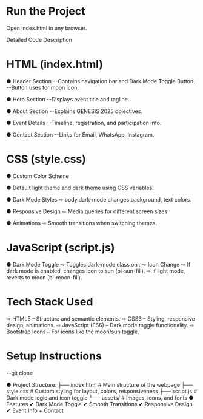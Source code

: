 # Run the Project
Open index.html in any browser.

Detailed Code Description
# HTML (index.html)
● Header Section
--Contains navigation bar and Dark Mode Toggle Button.
--Button uses <i class="bi bi-moon-fill"></i> for moon icon.

● Hero Section
--Displays event title and tagline.

● About Section
--Explains GENESIS 2025 objectives.

● Event Details
--Timeline, registration, and participation info.

● Contact Section
--Links for Email, WhatsApp, Instagram.

# CSS (style.css)

● Custom Color Scheme

● Default light theme and dark theme using CSS variables.

● Dark Mode Styles
⇨ body.dark-mode changes background, text colors.

● Responsive Design
⇨ Media queries for different screen sizes.

● Animations
⇨ Smooth transitions when switching themes.

# JavaScript (script.js)

● Dark Mode Toggle
⇨ Toggles dark-mode class on <body>.
⇨ Icon Change
⇨ If dark mode is enabled, changes icon to sun (bi-sun-fill).
⇨ if light mode, reverts to moon (bi-moon-fill).

# Tech Stack Used
⇨ HTML5 – Structure and semantic elements.
⇨ CSS3 – Styling, responsive design, animations.
⇨ JavaScript (ES6) – Dark mode toggle functionality.
⇨ Bootstrap Icons – For icons like the moon/sun toggle.

# Setup Instructions
--git clone <repository-link>


● Project Structure:
├── index.html        # Main structure of the webpage
├── style.css         # Custom styling for layout, colors, responsiveness
├── script.js         # Dark mode logic and icon toggle
└── assets/         # Images, icons, and fonts
● Features
✔ Dark Mode Toggle
✔ Smooth Transitions
✔ Responsive Design
✔ Event Info + Contact
